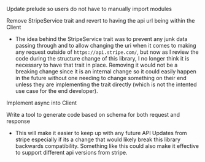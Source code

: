 Update prelude so users do not have to manually import modules

Remove StripeService trait and revert to having the api url being within the Client
- The idea behind the StripeService trait was to prevent any junk data passing through and to allow changing the uri when it comes to making any request outside of `https://api.stripe.com/`, but now as I review the code during the structure change of this library, I no longer think it is necessary to have that trait in place. Removing it would not be a breaking change since it is an internal change so it could easily happen in the future without one needing to change something on their end unless they are implementing the trait directly (which is not the intented use case for the end developer).

Implement async into Client

Write a tool to generate code based on schema for both request and response
- This will make it easier to keep up with any future API Updates from stripe especially if its a change that would likely break
  this library backwards compatibility. Something like this could also make it effective to support different api versions from stripe.

